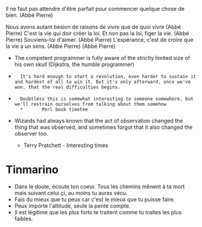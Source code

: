 Il ne faut pas attendre d'être parfait pour commencer quelque chose de bien. (Abbé Pierre) 

Nous avons autant besion de raisons de vivre que de quoi vivre (Abbé Pierre)
C'est la vie qui doir créer la loi. Et non pas la loi, figer la vie. (Abbé Pierre)
Souviens-toi d'aimer. (Abbé Pierre)
 L'espérance, c'est de croire que la vie a un sens. (Abbé Pierre)
  (Abbé Pierre)
	
* The competent programmer is fully aware of the strictly limited size of his own skull	(Dijkstra, the humble programmer)

*		It's hard enough to start a revolution, even harder to sustain it and hardest of all to win it. But it's only afterward, once we've won, that the real difficulties begins. 

*		Doubtless this is somewhat interesting to someone somewhere, but we'll restrain ourselves from talking about them somehow
		*		Perl book timotee	

*   Wizards had always known that the act of observation changed the thing that was observed, and sometimes forgot that it also changed the observer too.
    *   Terry Pratchett  -  Interesting times 


# Tinmarino

* Dans le doute, écoute ton coeur. Tous les chemins mênent à ta mort mais suivant celui çi, au moins tu auras vécu.
* Fais du mieux que tu peux car c'est le mieux que tu puisse faire.
* Peux importe l'altitude, seule la pente compte.
* Il est légitime que les plus forts te traitent comme tu traites les plus faibles.
